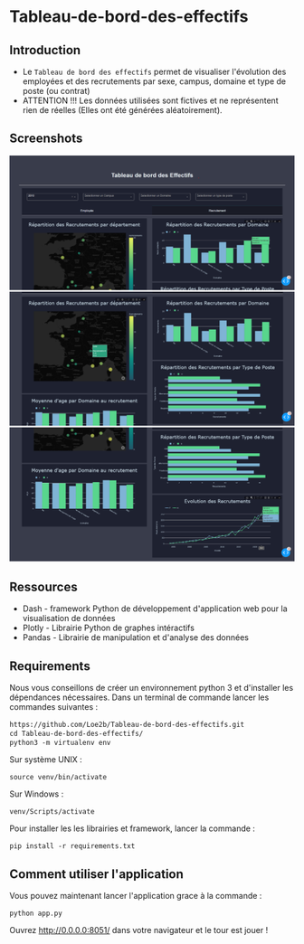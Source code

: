 # Tableau-de-bord-des-effectifs

## Introduction

* Le `Tableau de bord des effectifs` permet de visualiser l'évolution des employées et des recrutements par sexe, campus, domaine et type de poste (ou contrat)
* ATTENTION !!! Les données utilisées sont fictives et ne représentent rien de réelles (Elles ont été générées aléatoirement).

## Screenshots

![initial](img/Screenshot1.png)
![initial](img/Screenshot2.png)
![initial](img/Screenshot3.png)

## Ressources
* Dash - framework Python de développement d'application web pour la visualisation de données
* Plotly - Librairie Python de graphes intéractifs
* Pandas - Librairie de manipulation et d'analyse des données

## Requirements

Nous vous conseillons de créer un environnement python 3 et d'installer les dépendances nécessaires. Dans un terminal de commande lancer les commandes suivantes :

```
https://github.com/Loe2b/Tableau-de-bord-des-effectifs.git
cd Tableau-de-bord-des-effectifs/
python3 -m virtualenv env
```
Sur système UNIX :

```
source venv/bin/activate
```

Sur Windows :

```
venv/Scripts/activate
```

Pour installer les les librairies et framework, lancer la commande :

```
pip install -r requirements.txt
```

## Comment utiliser l'application

Vous pouvez maintenant lancer l'application grace à la commande :

```
python app.py
```

Ouvrez http://0.0.0.0:8051/ dans votre navigateur et le tour est jouer !



